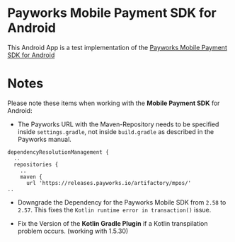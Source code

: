 # Payworks Mobile Payment SDK for Android
This Android App is a test implementation of the [Payworks Mobile Payment SDK for Android](https://payworks.mpymnt.com/cp_int_pos_custom_overview/cp_int_pos_custom_installation.html)

# Notes
Please note these items when working with the **Mobile Payment SDK** for Android:

- The Payworks URL with the Maven-Repository needs to be specified inside `settings.gradle`, not inside `build.gradle` as described in the Payworks manual.
```
dependencyResolutionManagement {
  ..
  repositories {
    ..
    maven {
      url 'https://releases.payworks.io/artifactory/mpos/'
..
```

- Downgrade the Dependency for the Payworks Mobile SDK from `2.58` to `2.57`.
This fixes the `Kotlin runtime error in transaction()` issue.

- Fix the Version of the **Kotlin Gradle Plugin** if a Kotlin transpilation problem occurs. (working with 1.5.30)
